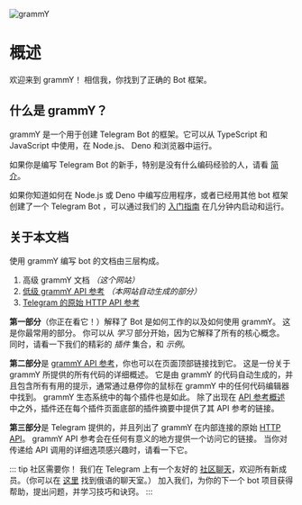 <!-- markdownlint-disable first-line-heading -->

![grammY](/images/grammY.svg)

# 概述

欢迎来到 grammY！
相信我，你找到了正确的 Bot 框架。

## 什么是 grammY？

grammY 是一个用于创建 Telegram Bot 的框架。它可以从 TypeScript 和 JavaScript 中使用，在 Node.js、 Deno 和浏览器中运行。

如果你是编写 Telegram Bot 的新手，特别是没有什么编码经验的人，请看 [简介](./introduction)。

如果你知道如何在 Node.js 或 Deno 中编写应用程序，或者已经用其他 bot 框架创建了一个 Telegram Bot ，可以通过我们的 [入门指南](./getting-started) 在几分钟内启动和运行。

## 关于本文档

使用 grammY 编写 bot 的文档由三层构成。

1. 高级 grammY 文档 _（这个网站）_
2. [低级 grammY API 参考](/ref/) _（本网站自动生成的部分）_
3. [Telegram 的原始 HTTP API 参考](https://core.telegram.org/bots/api)

**第一部分**（你正在看它！）解释了 Bot 是如何工作的以及如何使用 grammY。
这是你最常用的部分。
你可以从 _学习_ 部分开始，因为它解释了所有的核心概念。
同时，请看一下我们的精彩的 _插件_ 集合，和 _示例_。

**第二部分**是 [grammY API 参考](/ref/)，你也可以在页面顶部链接找到它。
这是一份关于 grammY 所提供的所有代码的详细概述。
它是由 grammY 的代码自动生成的，并且包含所有有用的提示，通常通过悬停你的鼠标在 grammY 中的任何代码编辑器中找到。
grammY 生态系统中的每个插件也是如此。
除了出现在 [API 参考概述](/ref/) 中之外，插件还在每个插件页面底部的插件摘要中提供了其 API 参考的链接。

**第三部分**是 Telegram 提供的，并且列出了 grammY 在内部连接的原始 [HTTP API](https://core.telegram.org/bots/api)。
grammY API 参考会在任何有意义的地方提供一个访问它的链接。
当你对传递给 API 调用的详细选项感兴趣时，请看一下它。

::: tip 社区需要你！
我们在 Telegram 上有一个友好的 [社区聊天](https://t.me/grammyjs)，欢迎所有新成员。（你可以在 [这里](https://t.me/grammyjs_ru) 找到俄语的聊天室。）
加入我们，为你的下一个 bot 项目获得帮助，提出问题，并学习技巧和诀窍。
:::
